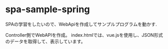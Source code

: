 # spa-sample-spring
SPAの学習をしたいので、WebApiを作成してサンプルプログラムを動かす.

Controller側でWebAPIを作成。
index.htmlでは、vue.jsを使用し、JSON形式のデータを取得して、表示しています。
